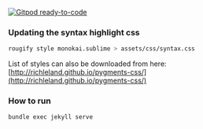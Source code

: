 [![Gitpod ready-to-code](https://img.shields.io/badge/Gitpod-ready--to--code-blue?logo=gitpod)](https://gitpod.io/#https://github.com/giorgenes/giorgenes.com)

### Updating the syntax highlight css

```bash
rougify style monokai.sublime > assets/css/syntax.css

```

List of styles can also be downloaded from here:
[http://richleland.github.io/pygments-css/](http://richleland.github.io/pygments-css/)

### How to run

`bundle exec jekyll serve`

